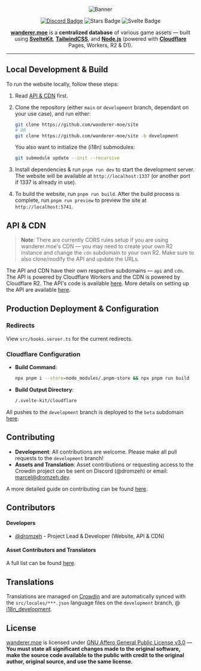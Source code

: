 <div align="center">

![Banner]

[![Discord Badge]](https://discord.wanderer.moe/)
![Stars Badge]
![Svelte Badge]

[**wanderer.moe**](https://wanderer.moe) is a **centralized database** of various game assets — built using [**SvelteKit**](https://kit.svelte.dev/), [**TailwindCSS**](https://tailwindcss.com/), and [**Node.js**](https://nodejs.org/en) (powered with [**Cloudflare**](https://www.cloudflare.com/) Pages, Workers, R2 & D1).

</div>

---

## Local Development & Build

To run the website locally, follow these steps:

1. Read [API & CDN](#api--cdn) first.

2. Clone the repository (either `main` or `development` branch, dependant on your use case), and run either:

   ```bash
   git clone https://github.com/wanderer-moe/site
   # OR
   git clone https://github.com/wanderer-moe/site -b development
   ```

    You also want to initialize the (i18n) submodules:

   ```bash
   git submodule update --init --recursive
   ```

3. Install dependencies & run `pnpm run dev` to start the development server. The website will be available at `http://localhost:1337` (or another port if 1337 is already in use).

4. To build the website, run `pnpm run build`. After the build process is complete, run `pnpm run preview` to preview the site at `http://localhost:5741`.

## API & CDN

> **Note**: There are currently CORS rules setup if you are using wanderer.moe's CDN — you may need to create your own R2 instance and change the `cdn` subdomain to your own R2. Make sure to also clone/modify the API and update the URLs.

The API and CDN have their own respective subdomains — `api` and `cdn`. The API is powered by Cloudflare Workers and the CDN is powered by Cloudflare R2. The API's code is available [here][api.wanderer.moe]. More details on setting up the API are available [here][api.wanderer.moe Usage].

## Production Deployment & Configuration

### Redirects

View `src/hooks.server.ts` for the current redirects.

### Cloudflare Configuration

- **Build Command**:

    ```bash
    npx pnpm i --store=node_modules/.pnpm-store && npx pnpm run build
    ```

- **Build Output Directory**:

    ```bash
    /.svelte-kit/cloudflare
    ```

All pushes to the `development` branch is deployed to the `beta` subdomain [here](https://beta.wanderer.moe).

## Contributing

- **Development**: All contributions are welcome. Please make all pull requests to the `development` branch!
- **Assets and Translation**: Asset contributions or requesting access to the Crowdin project can be sent on Discord (@dromzeh) or email: [marcel@dromzeh.dev][mail].

A more detailed guide on contributing can be found [here][Contributing].

## Contributors

#### Developers

- [@dromzeh][Dromzeh] - Project Lead & Developer (Website, API & CDN)

#### Asset Contributors and Translators

A full list can be found [here][Contributors].

## Translations

Translations are managed on [Crowdin][Crowdin] and are automatically synced with the `src/locales/***.json` language files on the `development` branch, @ [i18n_development][i18n Development].

## License

[wanderer.moe][wanderer.moe] is licensed under [GNU Affero General Public License v3.0][License] — **You must state all significant changes made to the original software, make the source code available to the public with credit to the original author, original source, and use the same license.**

[Banner]: https://files.catbox.moe/qoyuka.svg
[Discord Badge]: https://img.shields.io/discord/982385887000272956?color=323379&label=discord&logo=discord&logoColor=fff&style=for-the-badge
[Stars Badge]: https://img.shields.io/github/stars/wanderer-moe/site?color=3b3d91&logo=github&logoColor=fff&style=for-the-badge
[Svelte Badge]: https://img.shields.io/github/package-json/dependency-version/wanderer-moe/site/dev/svelte?color=4547a9&logo=svelte&logoColor=fff&style=for-the-badge
[api.wanderer.moe]: https://git.dromzeh.dev/api.wanderer.moe
[api.wanderer.moe Usage]: https://git.dromzeh.dev/api.wanderer.moe#usage
[Mail]: mailto:marcel@dromzeh.dev
[Contributing]: CONTRIBUTING.md
[Dromzeh]: https://github.com/dromzeh
[Contributors]: https://wanderer.moe/contributors
[Crowdin]: https://crowdin.com/project/wanderermoe
[i18n Development]: https://github.com/wanderer-moe/site/tree/i18n_development
[wanderer.moe]: https://wanderer.moe
[License]: LICENSE

